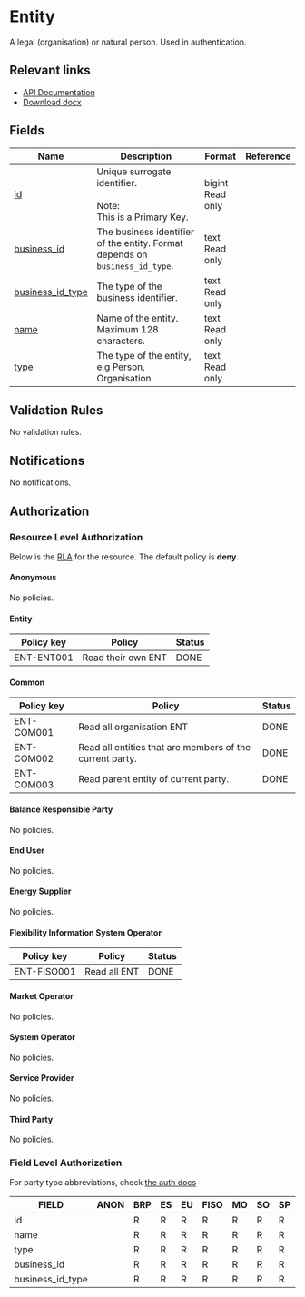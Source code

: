 # Entity

A legal (organisation) or natural person. Used in authentication.

## Relevant links

* [API Documentation](../api/v0/index.html#/operations/list_entity)
* [Download docx](../download/entity.docx)

## Fields

| Name                                                                                 | Description                                                                  | Format               | Reference |
|--------------------------------------------------------------------------------------|------------------------------------------------------------------------------|----------------------|-----------|
| <a name="field-id" href="#field-id">id</a>                                           | Unique surrogate identifier.<br/><br/>Note:<br/>This is a Primary Key.       | bigint<br/>Read only |           |
| <a name="field-business_id" href="#field-business_id">business_id</a>                | The business identifier of the entity. Format depends on `business_id_type`. | text<br/>Read only   |           |
| <a name="field-business_id_type" href="#field-business_id_type">business_id_type</a> | The type of the business identifier.                                         | text<br/>Read only   |           |
| <a name="field-name" href="#field-name">name</a>                                     | Name of the entity. Maximum 128 characters.                                  | text<br/>Read only   |           |
| <a name="field-type" href="#field-type">type</a>                                     | The type of the entity, e.g Person, Organisation                             | text<br/>Read only   |           |

## Validation Rules

No validation rules.

## Notifications

No notifications.

## Authorization

### Resource Level Authorization

Below is the [RLA](../technical/auth.md#resource-level-authorization-rla) for the
resource. The default policy is **deny**.

#### Anonymous

No policies.

<!-- markdownlint-disable MD024 -->
#### Entity
<!-- markdownlint-enable MD024 -->

| Policy key | Policy             | Status |
|------------|--------------------|--------|
| ENT-ENT001 | Read their own ENT | DONE   |

#### Common

| Policy key | Policy                                                   | Status |
|------------|----------------------------------------------------------|--------|
| ENT-COM001 | Read all organisation ENT                                | DONE   |
| ENT-COM002 | Read all entities that are members of the current party. | DONE   |
| ENT-COM003 | Read parent entity of current party.                     | DONE   |

#### Balance Responsible Party

No policies.

#### End User

No policies.

#### Energy Supplier

No policies.

#### Flexibility Information System Operator

| Policy key  | Policy       | Status |
|-------------|--------------|--------|
| ENT-FISO001 | Read all ENT | DONE   |

#### Market Operator

No policies.

#### System Operator

No policies.

#### Service Provider

No policies.

#### Third Party

No policies.

### Field Level Authorization

For party type abbreviations, check [the auth docs](../technical/auth.md#party-market-actors)

| FIELD            | ANON | BRP | ES | EU | FISO | MO | SO | SP | TP |
|------------------|------|-----|----|----|------|----|----|----|----|
| id               |      | R   | R  | R  | R    | R  | R  | R  | R  |
| name             |      | R   | R  | R  | R    | R  | R  | R  | R  |
| type             |      | R   | R  | R  | R    | R  | R  | R  | R  |
| business_id      |      | R   | R  | R  | R    | R  | R  | R  | R  |
| business_id_type |      | R   | R  | R  | R    | R  | R  | R  | R  |
